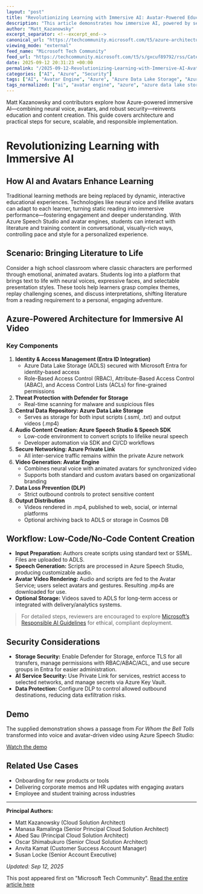 ```yaml
---
layout: "post"
title: "Revolutionizing Learning with Immersive AI: Avatar-Powered Education on Azure"
description: "This article demonstrates how immersive AI, powered by services like Azure Speech Studio and neural voice avatars, is transforming education by making learning more engaging and accessible. It details an end-to-end Azure-based solution for creating personalized, avatar-driven audio and video content, plus essential security practices, data flow architecture, and responsible AI use in real-world education scenarios."
author: "Matt_Kazanowsky"
excerpt_separator: <!--excerpt_end-->
canonical_url: "https://techcommunity.microsoft.com/t5/azure-architecture-blog/revolutionizing-learning-with-immersive-ai/ba-p/4453680"
viewing_mode: "external"
feed_name: "Microsoft Tech Community"
feed_url: "https://techcommunity.microsoft.com/t5/s/gxcuf89792/rss/Category?category.id=Azure"
date: 2025-09-12 20:31:23 +00:00
permalink: "/2025-09-12-Revolutionizing-Learning-with-Immersive-AI-Avatar-Powered-Education-on-Azure.html"
categories: ["AI", "Azure", "Security"]
tags: ["AI", "Avatar Engine", "Azure", "Azure Data Lake Storage", "Azure Key Vault", "Azure Speech Studio", "CI/CD", "Community", "Data Loss Prevention", "Defender For Storage", "Identity Management", "Low Code Solutions", "Microsoft Entra ID", "Neural Voice", "Private Link", "Security", "Security Best Practices", "SSML", "Text To Speech"]
tags_normalized: ["ai", "avatar engine", "azure", "azure data lake storage", "azure key vault", "azure speech studio", "cislashcd", "community", "data loss prevention", "defender for storage", "identity management", "low code solutions", "microsoft entra id", "neural voice", "private link", "security", "security best practices", "ssml", "text to speech"]
---
```


Matt Kazanowsky and contributors explore how Azure-powered immersive AI—combining neural voice, avatars, and robust security—reinvents education and content creation. This guide covers architecture and practical steps for secure, scalable, and responsible implementation.<!--excerpt_end-->

# Revolutionizing Learning with Immersive AI

## How AI and Avatars Enhance Learning

Traditional learning methods are being replaced by dynamic, interactive educational experiences. Technologies like neural voice and lifelike avatars can adapt to each learner, turning static reading into immersive performance—fostering engagement and deeper understanding. With Azure Speech Studio and avatar engines, students can interact with literature and training content in conversational, visually-rich ways, controlling pace and style for a personalized experience.

## Scenario: Bringing Literature to Life

Consider a high school classroom where classic characters are performed through emotional, animated avatars. Students log into a platform that brings text to life with neural voices, expressive faces, and selectable presentation styles. These tools help learners grasp complex themes, replay challenging scenes, and discuss interpretations, shifting literature from a reading requirement to a personal, engaging adventure.

## Azure-Powered Architecture for Immersive AI Video

### Key Components

1. **Identity & Access Management (Entra ID Integration)**
   - Azure Data Lake Storage (ADLS) secured with Microsoft Entra for identity-based access
   - Role-Based Access Control (RBAC), Attribute-Based Access Control (ABAC), and Access Control Lists (ACLs) for fine-grained permissions
2. **Threat Protection with Defender for Storage**
   - Real-time scanning for malware and suspicious files
3. **Central Data Repository: Azure Data Lake Storage**
   - Serves as storage for both input scripts (.ssml, .txt) and output videos (.mp4)
4. **Audio Content Creation: Azure Speech Studio & Speech SDK**
   - Low-code environment to convert scripts to lifelike neural speech
   - Developer automation via SDK and CI/CD workflows
5. **Secure Networking: Azure Private Link**
   - All inter-service traffic remains within the private Azure network
6. **Video Generation: Avatar Engine**
   - Combines neural voice with animated avatars for synchronized video
   - Supports both standard and custom avatars based on organizational branding
7. **Data Loss Prevention (DLP)**
   - Strict outbound controls to protect sensitive content
8. **Output Distribution**
   - Videos rendered in .mp4, published to web, social, or internal platforms
   - Optional archiving back to ADLS or storage in Cosmos DB

## Workflow: Low-Code/No-Code Content Creation

- **Input Preparation:** Authors create scripts using standard text or SSML. Files are uploaded to ADLS.
- **Speech Generation:** Scripts are processed in Azure Speech Studio, producing customizable audio.
- **Avatar Video Rendering:** Audio and scripts are fed to the Avatar Service; users select avatars and gestures. Resulting .mp4s are downloaded for use.
- **Optional Storage:** Videos saved to ADLS for long-term access or integrated with delivery/analytics systems.

> For detailed steps, reviewers are encouraged to explore [Microsoft’s Responsible AI Guidelines](https://learn.microsoft.com/en-us/legal/ai-code-of-conduct?context=%2Fazure%2Fai-services%2Fspeech-service%2Fcontext%2Fcontext) for ethical, compliant deployment.

## Security Considerations

- **Storage Security:** Enable Defender for Storage, enforce TLS for all transfers, manage permissions with RBAC/ABAC/ACL, and use secure groups in Entra for easier administration.
- **AI Service Security:** Use Private Link for services, restrict access to selected networks, and manage secrets via Azure Key Vault.
- **Data Protection:** Configure DLP to control allowed outbound destinations, reducing data exfiltration risks.

## Demo

The supplied demonstration shows a passage from *For Whom the Bell Tolls* transformed into voice and avatar-driven video using Azure Speech Studio:

[Watch the demo](https://youtu.be/ATVcRGHhyyw)

## Related Use Cases

- Onboarding for new products or tools
- Delivering corporate memos and HR updates with engaging avatars
- Employee and student training across industries

---

**Principal Authors:**

- Matt Kazanowsky (Cloud Solution Architect)
- Manasa Ramalinga (Senior Principal Cloud Solution Architect)
- Abed Sau (Principal Cloud Solution Architect)
- Oscar Shimabukuro (Senior Cloud Solution Architect)
- Anvita Kamat (Customer Success Account Manager)
- Susan Locke (Senior Account Executive)

*Updated: Sep 12, 2025*

This post appeared first on "Microsoft Tech Community". [Read the entire article here](https://techcommunity.microsoft.com/t5/azure-architecture-blog/revolutionizing-learning-with-immersive-ai/ba-p/4453680)
